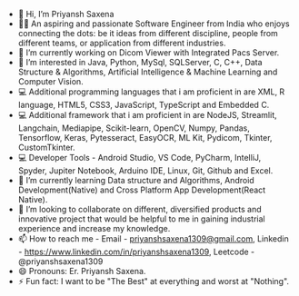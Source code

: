- 👋 Hi, I’m Priyansh Saxena
- 🧑‍💻 An aspiring and passionate Software Engineer from India who enjoys connecting the dots: be it ideas from different discipline, people from different teams, or application from different industries.
- 🔭 I’m currently working on Dicom Viewer with Integrated Pacs Server.
- 👀 I’m interested in Java, Python, MySql, SQLServer, C, C++, Data Structure & Algorithms, Artificial Intelligence & Machine Learning and Computer Vision.
- 💻 Additional programming languages that i am proficient in are XML,  R language, HTML5, CSS3, JavaScript, TypeScript and Embedded C.
- 💻 Additional framework that i am proficient in are NodeJS, Streamlit, Langchain, Mediapipe, Scikit-learn, OpenCV, Numpy, Pandas, Tensorflow, Keras, Pytesseract, EasyOCR, ML Kit, Pydicom, Tkinter, CustomTkinter.
- 💻 Developer Tools - Android Studio, VS Code, PyCharm, IntelliJ, Spyder, Jupiter Notebook, Arduino IDE, Linux, Git, Github and Excel.
- 🌱 I’m currently learning Data structure and Algorithms, Android Development(Native) and Cross Platform App Development(React Native).
- 💞️ I’m looking to collaborate on different, diversified products and innovative project that would be helpful to me in gaining industrial experience and increase my knowledge.
- 📫 How to reach me - Email - priyanshsaxena1309@gmail.com, Linkedin - https://www.linkedin.com/in/priyanshsaxena1309, Leetcode - @priyanshsaxena1309
- 😄 Pronouns: Er. Priyansh Saxena.
- ⚡ Fun fact: I want to be "The Best" at everything and worst at "Nothing". 

<!---
PRIYANSHSAXENA1309/PRIYANSHSAXENA1309 is a ✨ special ✨ repository because its `README.md` (this file) appears on your GitHub profile.
You can click the Preview link to take a look at your changes.
--->
